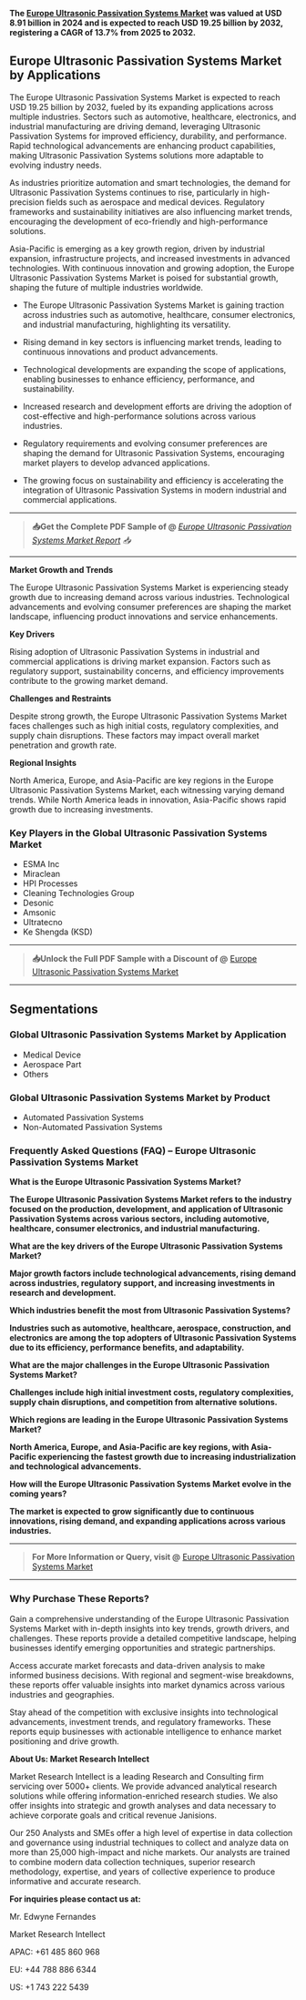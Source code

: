 <p><strong>The <a href="https://www.marketresearchintellect.com/download-sample/?rid=469316&amp;utm_source=Pulse-April-Europe&amp;utm_medium=852">Europe Ultrasonic Passivation Systems Market</a> was valued at USD 8.91 billion in 2024 and is expected to reach USD 19.25 billion by 2032, registering a CAGR of 13.7% from 2025 to 2032.</strong></p><h2>Europe Ultrasonic Passivation Systems Market by Applications&nbsp;</h2><p><p>The Europe Ultrasonic Passivation Systems Market is expected to reach USD 19.25 billion by 2032, fueled by its expanding applications across multiple industries. Sectors such as automotive, healthcare, electronics, and industrial manufacturing are driving demand, leveraging Ultrasonic Passivation Systems for improved efficiency, durability, and performance. Rapid technological advancements are enhancing product capabilities, making Ultrasonic Passivation Systems solutions more adaptable to evolving industry needs.</p><p>As industries prioritize automation and smart technologies, the demand for Ultrasonic Passivation Systems continues to rise, particularly in high-precision fields such as aerospace and medical devices. Regulatory frameworks and sustainability initiatives are also influencing market trends, encouraging the development of eco-friendly and high-performance solutions.</p><p>Asia-Pacific is emerging as a key growth region, driven by industrial expansion, infrastructure projects, and increased investments in advanced technologies. With continuous innovation and growing adoption, the Europe Ultrasonic Passivation Systems Market is poised for substantial growth, shaping the future of multiple industries worldwide.</p></p><ul><li><p>The Europe Ultrasonic Passivation Systems Market is gaining traction across industries such as automotive, healthcare, consumer electronics, and industrial manufacturing, highlighting its versatility.</p></li><li><p>Rising demand in key sectors is influencing market trends, leading to continuous innovations and product advancements.</p></li><li><p>Technological developments are expanding the scope of applications, enabling businesses to enhance efficiency, performance, and sustainability.</p></li><li><p>Increased research and development efforts are driving the adoption of cost-effective and high-performance solutions across various industries.</p></li><li><p>Regulatory requirements and evolving consumer preferences are shaping the demand for Ultrasonic Passivation Systems, encouraging market players to develop advanced applications.</p></li><li><p>The growing focus on sustainability and efficiency is accelerating the integration of Ultrasonic Passivation Systems in modern industrial and commercial applications.</p></li></ul><hr /><blockquote><p><strong><span class="font-[700]">📥Get the Complete PDF Sample of @ </span></strong><em><span class="font-[700]"><a href="https://www.marketresearchintellect.com/download-sample/?rid=469316&amp;utm_source=Pulse-April-Europe&amp;utm_medium=852" target="_blank" data-tracking-control-name="article-ssr-frontend-pulse_little-text-block" data-tracking-will-navigate="" data-test-link="">Europe Ultrasonic Passivation Systems Market Report</a>&nbsp;📥</span></em></p></blockquote><hr /><p class="" data-start="77" data-end="360"><strong data-start="77" data-end="105">Market Growth and Trends</strong></p><p class="" data-start="77" data-end="360">The Europe Ultrasonic Passivation Systems Market is experiencing steady growth due to increasing demand across various industries. Technological advancements and evolving consumer preferences are shaping the market landscape, influencing product innovations and service enhancements.</p><p class="" data-start="362" data-end="606"><strong data-start="362" data-end="377">Key Drivers</strong></p><p class="" data-start="362" data-end="606">Rising adoption of Ultrasonic Passivation Systems in industrial and commercial applications is driving market expansion. Factors such as regulatory support, sustainability concerns, and efficiency improvements contribute to the growing market demand.</p><p class="" data-start="608" data-end="849"><strong data-start="608" data-end="637">Challenges and Restraints</strong></p><p class="" data-start="608" data-end="849">Despite strong growth, the Europe Ultrasonic Passivation Systems Market faces challenges such as high initial costs, regulatory complexities, and supply chain disruptions. These factors may impact overall market penetration and growth rate.</p><p class="" data-start="851" data-end="1095"><strong data-start="851" data-end="872">Regional Insights</strong></p><p class="" data-start="851" data-end="1095">North America, Europe, and Asia-Pacific are key regions in the Europe Ultrasonic Passivation Systems Market, each witnessing varying demand trends. While North America leads in innovation, Asia-Pacific shows rapid growth due to increasing investments.</p><p><h3>Key Players in the Global Ultrasonic Passivation Systems Market </h3><ul><li>ESMA Inc</li><li>Miraclean</li><li>HPI Processes</li><li>Cleaning Technologies Group</li><li>Desonic</li><li>Amsonic</li><li>Ultratecno</li><li>Ke Shengda (KSD)</li></ul></p><hr /><blockquote><p><strong>📥Unlock the Full PDF Sample with a Discount of @</strong> <a href="https://www.marketresearchintellect.com/ask-for-discount/?rid=469316&amp;utm_source=Pulse-April-Europe&amp;utm_medium=852">Europe Ultrasonic Passivation Systems Market</a></p></blockquote><hr /><p><h2>Segmentations</h2><h3>Global Ultrasonic Passivation Systems Market by Application</h3><ul><li>Medical Device</li><li>Aerospace Part</li><li>Others</li></ul><h3>Global Ultrasonic Passivation Systems Market by Product</h3><ul><li>Automated Passivation Systems</li><li>Non-Automated Passivation Systems</li></ul></p><h3><strong>Frequently Asked Questions (FAQ) &ndash; Europe Ultrasonic Passivation Systems Market</strong></h3><p><strong>What is the Europe Ultrasonic Passivation Systems Market?</strong></p><p><strong>The Europe Ultrasonic Passivation Systems Market refers to the industry focused on the production, development, and application of Ultrasonic Passivation Systems across various sectors, including automotive, healthcare, consumer electronics, and industrial manufacturing.</strong></p><p><strong>What are the key drivers of the Europe Ultrasonic Passivation Systems Market?</strong></p><p><strong>Major growth factors include technological advancements, rising demand across industries, regulatory support, and increasing investments in research and development.</strong></p><p><strong>Which industries benefit the most from Ultrasonic Passivation Systems?</strong></p><p><strong>Industries such as automotive, healthcare, aerospace, construction, and electronics are among the top adopters of Ultrasonic Passivation Systems due to its efficiency, performance benefits, and adaptability.</strong></p><p><strong>What are the major challenges in the Europe Ultrasonic Passivation Systems Market?</strong></p><p><strong>Challenges include high initial investment costs, regulatory complexities, supply chain disruptions, and competition from alternative solutions.</strong></p><p><strong>Which regions are leading in the Europe Ultrasonic Passivation Systems Market?</strong></p><p><strong>North America, Europe, and Asia-Pacific are key regions, with Asia-Pacific experiencing the fastest growth due to increasing industrialization and technological advancements.</strong></p><p><strong>How will the Europe Ultrasonic Passivation Systems Market evolve in the coming years?</strong></p><p><strong>The market is expected to grow significantly due to continuous innovations, rising demand, and expanding applications across various industries.</strong></p><hr /><blockquote><p><span class="font-[700]"><strong>For More Information or Query, visit&nbsp;@</strong>&nbsp;</span><span class="font-[700]"><a href="https://www.marketresearchintellect.com/product/global-ultrasonic-passivation-systems-market-size-and-forecast/?utm_source=Linkedin&utm_medium=852" target="_blank" data-tracking-control-name="article-ssr-frontend-pulse_little-text-block" data-tracking-will-navigate="" data-test-link="">Europe Ultrasonic Passivation Systems Market</a></span></p></blockquote><hr /><h3><strong data-start="0" data-end="31">Why Purchase These Reports?</strong></h3><p class="" data-start="35" data-end="297">Gain a comprehensive understanding of the Europe Ultrasonic Passivation Systems Market with in-depth insights into key trends, growth drivers, and challenges. These reports provide a detailed competitive landscape, helping businesses identify emerging opportunities and strategic partnerships.</p><p class="" data-start="299" data-end="540">Access accurate market forecasts and data-driven analysis to make informed business decisions. With regional and segment-wise breakdowns, these reports offer valuable insights into market dynamics across various industries and geographies.</p><p class="" data-start="542" data-end="784">Stay ahead of the competition with exclusive insights into technological advancements, investment trends, and regulatory frameworks. These reports equip businesses with actionable intelligence to enhance market positioning and drive growth.</p><p><strong><span class="font-[700]">About Us: Market Research Intellect</span></strong></p><p><span class="">Market Research Intellect is a leading Research and Consulting firm servicing over 5000+ clients. We provide advanced analytical research solutions while offering information-enriched research studies.&nbsp;</span>We also offer insights into strategic and growth analyses and data necessary to achieve corporate goals and critical revenue Janisions.</p><p><span class="">Our 250 Analysts and SMEs offer a high level of expertise in data collection and governance using industrial techniques to collect and analyze data on more than 25,000 high-impact and niche markets. Our analysts are trained to combine modern data collection techniques, superior research methodology, expertise, and years of collective experience to produce informative and accurate research.</span></p><p><strong>For inquiries please contact us at:</strong></p><p>Mr. Edwyne Fernandes</p><p>Market Research Intellect</p><p>APAC: +61 485 860 968</p><p>EU: +44 788 886 6344</p><p>US: +1 743 222 5439</p>